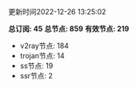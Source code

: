 更新时间2022-12-26 13:25:02

**总订阅: 45**
**总节点: 859**
**有效节点: 219**
- v2ray节点: 184
- trojan节点: 14
- ss节点: 19
- ssr节点: 2
